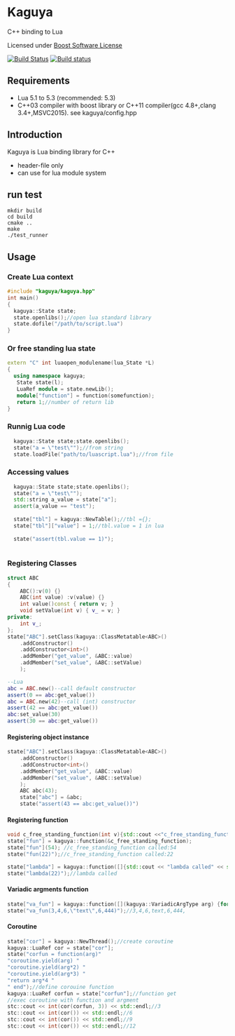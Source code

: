 # Kaguya
C++ binding to Lua

Licensed under [Boost Software License](http://www.boost.org/LICENSE_1_0.txt)

[![Build Status](https://travis-ci.org/satoren/kaguya.svg?branch=master)](https://travis-ci.org/satoren/kaguya)
[![Build status](https://ci.appveyor.com/api/projects/status/cwlu28s42leacidx?svg=true)](https://ci.appveyor.com/project/satoren/kaguya)

## Requirements
- Lua 5.1 to 5.3 (recommended: 5.3)
- C++03 compiler with boost library or C++11 compiler(gcc 4.8+,clang 3.4+,MSVC2015). see kaguya/config.hpp


## Introduction
Kaguya is Lua binding library for C++ 
- header-file only
- can use for lua module system

## run test
```
mkdir build
cd build
cmake ..
make
./test_runner
```

## Usage
### Create Lua context
```c++
#include "kaguya/kaguya.hpp"
int main()
{
  kaguya::State state;
  state.openlibs();//open lua standard library
  state.dofile("/path/to/script.lua")
}
```

### Or free standing lua state
```c++
extern "C" int luaopen_modulename(lua_State *L)
{
  using namespace kaguya;
   State state(l);
   LuaRef module = state.newLib();
   module["function"] = function(somefunction);
   return 1;//number of return lib
}
```

### Runnig Lua code
```c++
  kaguya::State state;state.openlibs();
  state("a = \"test\"");//from string
  state.loadFile("path/to/luascript.lua");//from file
```

### Accessing values
```c++
  kaguya::State state;state.openlibs();
  state("a = \"test\"");
  std::string a_value = state["a"];
  assert(a_value == "test");
  
  state["tbl"] = kaguya::NewTable();//tbl ={};
  state["tbl"]["value"] = 1;//tbl.value = 1 in lua
  
  state("assert(tbl.value == 1)");
  
```


### Registering Classes
```c++
struct ABC
{
	ABC():v(0) {}
	ABC(int value) :v(value) {}
	int value()const { return v; }
	void setValue(int v) { v_ = v; }
private:
	int v_;
};
state["ABC"].setClass(kaguya::ClassMetatable<ABC>()
	.addConstructor()
	.addConstructor<int>()
	.addMember("get_value", &ABC::value)
	.addMember("set_value", &ABC::setValue)
	);
```

```lua
--Lua
abc = ABC.new()--call default constructor
assert(0 == abc:get_value())
abc = ABC.new(42)--call (int) constructor
assert(42 == abc:get_value())
abc:set_value(30)
assert(30 == abc:get_value())
```

#### Registering object instance
```c++
state["ABC"].setClass(kaguya::ClassMetatable<ABC>()
	.addConstructor()
	.addConstructor<int>()
	.addMember("get_value", &ABC::value)
	.addMember("set_value", &ABC::setValue)
	);
	ABC abc(43);
	state["abc"] = &abc;
	state("assert(43 == abc:get_value())")
```

#### Registering function
```c++
void c_free_standing_function(int v){std::cout <<"c_free_standing_function called:" << v << std::endl}
state["fun"] = kaguya::function(&c_free_standing_function);
state["fun"](54); //c_free_standing_function called:54
state("fun(22)");//c_free_standing_function called:22

state["lambda"] = kaguya::function([]{std::cout << "lambda called" << std::endl;});//C++11 lambda
state("lambda(22)");//lambda called
```

#### Variadic argments function
```c++
state["va_fun"] = kaguya::function([](kaguya::VariadicArgType arg) {for (auto v : arg) { std::cout << v.get<std::string>() << ","; }std::cout << std::endl; });//C++11 lambda
state("va_fun(3,4,6,\"text\",6,444)");//3,4,6,text,6,444,

```

#### Coroutine
```c++
state["cor"] = kaguya::NewThread();//create coroutine
kaguya::LuaRef cor = state["cor"];
state("corfun = function(arg)"
"coroutine.yield(arg) "
"coroutine.yield(arg*2) "
"coroutine.yield(arg*3) "
"return arg*4 "
" end");//define corouine function
kaguya::LuaRef corfun = state["corfun"];//function get
//exec coroutine with function and argment
stc::cout << int(cor(corfun, 3)) << std::endl;//3
stc::cout << int(cor()) << std::endl;//6
stc::cout << int(cor()) << std::endl;//9
stc::cout << int(cor()) << std::endl;//12
```
